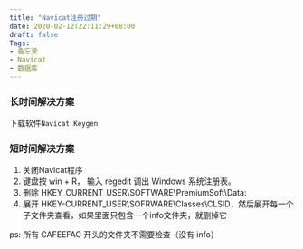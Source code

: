 ```yaml
---
title: "Navicat注册过期"
date: 2020-02-12T22:11:29+08:00
draft: false
Tags:
- 备忘录
- Navicat
- 数据库
---
```

### 长时间解决方案
下载软件`Navicat Keygen`

### 短时间解决方案
1. 关闭Navicat程序
2. 键盘按 win + R， 输入 regedit 调出 Windows 系统注册表。
3. 删除 HKEY_CURRENT_USER\SOFTWARE\PremiumSoft\Data:
4. 展开 HKEY-CURRENT_USER\SOFRWARE\Classes\CLSID，然后展开每一个子文件夹查看，如果里面只包含一个info文件夹，就删掉它

ps: 所有 CAFEEFAC 开头的文件夹不需要检查（没有 info）